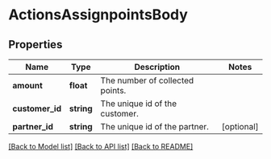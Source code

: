 # ActionsAssignpointsBody

## Properties
Name | Type | Description | Notes
------------ | ------------- | ------------- | -------------
**amount** | **float** | The number of collected points. | 
**customer_id** | **string** | The unique id of the customer. | 
**partner_id** | **string** | The unique id of the partner. | [optional] 

[[Back to Model list]](../../README.md#documentation-for-models) [[Back to API list]](../../README.md#documentation-for-api-endpoints) [[Back to README]](../../README.md)

